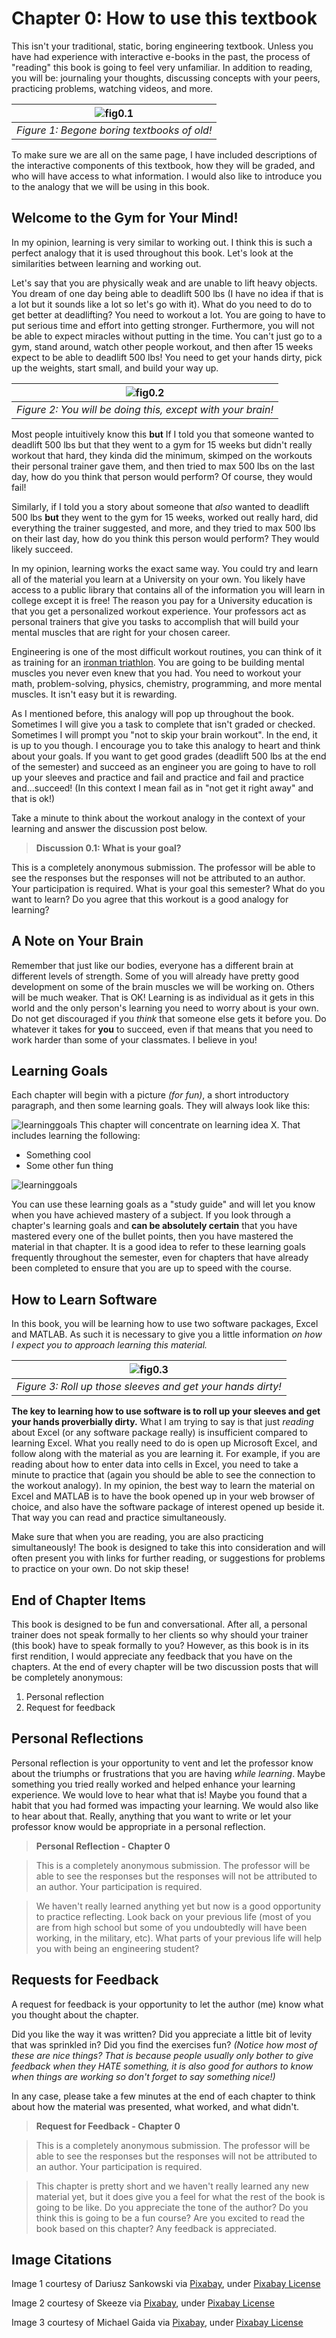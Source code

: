 # Chapter 0: How to use this textbook
This isn't your traditional, static, boring engineering textbook. Unless you have had experience with interactive e-books in the past, the process of "reading" this book is going to feel very unfamiliar. In addition to reading, you will be: journaling your thoughts, discussing concepts with your peers, practicing problems, watching videos, and more.



|![fig0.1](media/figure0.1.jpg)
|:--:|
|*Figure 1: Begone boring textbooks of old!*|


To make sure we are all on the same page, I have included descriptions of the interactive components of this textbook, how they will be graded, and who will have access to what information. I would also like to introduce you to the analogy that we will be using in this book.


## Welcome to the Gym for Your Mind!
In my opinion, learning is very similar to working out. I think this is such a perfect analogy that it is used throughout this book. Let's look at the similarities between learning and working out.

Let's say that you are physically weak and are unable to lift heavy objects. You dream of one day being able to deadlift 500 lbs (I have no idea if that is a lot but it sounds like a lot so let's go with it). What do you need to do to get better at deadlifting? You need to workout a lot. You are going to have to put serious time and effort into getting stronger. Furthermore, you will not be able to expect miracles without putting in the time. You can't just go to a gym, stand around, watch other people workout, and then after 15 weeks expect to be able to deadlift 500 lbs! You need to get your hands dirty, pick up the weights, start small, and build your way up.



|![fig0.2](media/figure0.2.jpg)
|:--:|
|*Figure 2: You will be doing this, except with your brain!*|



Most people intuitively know this **but** If I told you that someone wanted to deadlift 500 lbs but that they went to a gym for 15 weeks but didn't really workout that hard, they kinda did the minimum, skimped on the workouts their personal trainer gave them, and then tried to max 500 lbs on the last day, how do you think that person would perform? Of course, they would fail!

Similarly, if I told you a story about someone that *also* wanted to deadlift 500 lbs **but** they went to the gym for 15 weeks, worked out really hard, did everything the trainer suggested, and more, and they tried to max 500 lbs on their last day, how do you think this person would perform? They would likely succeed.

In my opinion, learning works the exact same way. You could try and learn all of the material you learn at a University on your own. You likely have access to a public library that contains all of the information you will learn in college except it is free! The reason you pay for a University education is that you get a personalized workout experience. Your professors act as personal trainers that give you tasks to accomplish that will build your mental muscles that are right for your chosen career.

Engineering is one of the most difficult workout routines, you can think of it as training for an [ironman triathlon](https://en.wikipedia.org/wiki/Ironman_Triathlon). You are going to be building mental muscles you never even knew that you had. You need to workout your math, problem-solving, physics, chemistry, programming, and more mental muscles. It isn't easy but it is rewarding.

As I mentioned before, this analogy will pop up throughout the book. Sometimes I will give you a task to complete that isn't graded or checked. Sometimes I will prompt you "not to skip your brain workout". In the end, it is up to you though. I encourage you to take this analogy to heart and think about your goals. If you want to get good grades (deadlift 500 lbs at the end of the semester) and succeed as an engineer you are going to have to roll up your sleeves and practice and fail and practice and fail and practice and...succeed! (In this context I mean fail as in "not get it right away" and that is ok!)

Take a minute to think about the workout analogy in the context of your learning and answer the discussion post below.

> **Discussion 0.1: What is your goal?**
>
This is a completely anonymous submission. The professor will be able to see the responses but the responses will not be attributed to an author. Your participation is required.
What is your goal this semester? What do you want to learn? Do you agree that this workout is a good analogy for learning?


## A Note on Your Brain
Remember that just like our bodies, everyone has a different brain at different levels of strength. Some of you will already have pretty good development on some of the brain muscles we will be working on. Others will be much weaker. That is OK! Learning is as individual as it gets in this world and the only person's learning you need to worry about is your own. Do not get discouraged if you *think* that someone else gets it before you. Do whatever it takes for **you** to succeed, even if that means that you need to work harder than some of your classmates. I believe in you!



## Learning Goals
Each chapter will begin with a picture *(for fun)*, a short introductory paragraph, and then some learning goals. They will always look like this:



![learninggoals](Media/learninggoals1.png)
This chapter will concentrate on learning idea X. That includes learning the following:

- Something cool
- Some other fun thing

![learninggoals](Media/learninggoals2.png)


You can use these learning goals as a "study guide" and will let you know when you have achieved mastery of a subject. If you look through a chapter's learning goals and **can be absolutely certain** that you have mastered every one of the bullet points, then you have mastered the material in that chapter. It is a good idea to refer to these learning goals frequently throughout the semester, even for chapters that have already been completed to ensure that you are up to speed with the course.



## How to Learn Software
In this book, you will be learning how to use two software packages, Excel and MATLAB. As such it is necessary to give you a little information *on how I expect you to approach learning this material.*



|![fig0.3](media/figure0.3.jpg)
|:--:|
|*Figure 3: Roll up those sleeves and get your hands dirty!*|



**The key to learning how to use software is to roll up your sleeves and get your hands proverbially dirty.** What I am trying to say is that just *reading* about Excel (or any software package really) is insufficient compared to learning Excel. What you really need to do is open up Microsoft Excel, and follow along with the material as you are learning it. For example, if you are reading about how to enter data into cells in Excel, you need to take a minute to practice that (again you should be able to see the connection to the workout analogy). In my opinion, the best way to learn the material on Excel and MATLAB is to have the book opened up in your web browser of choice, and also have the software package of interest opened up beside it. That way you can read and practice simultaneously.

Make sure that when you are reading, you are also practicing simultaneously! The book is designed to take this into consideration and will often present you with links for further reading, or suggestions for problems to practice on your own. Do not skip these! 



## End of Chapter Items
This book is designed to be fun and conversational. After all, a personal trainer does not speak formally to her clients so why should your trainer (this book) have to speak formally to you? However, as this book is in its first rendition, I would appreciate any feedback that you have on the chapters. At the end of every chapter will be two discussion posts that will be completely anonymous:

1. Personal reflection
2. Request for feedback


## Personal Reflections
Personal reflection is your opportunity to vent and let the professor know about the triumphs or frustrations that you are having *while learning*. Maybe something you tried really worked and helped enhance your learning experience. We would love to hear what that is! Maybe you found that a habit that you had formed was impacting your learning. We would also like to hear about that. Really, anything that you want to write or let your professor know would be appropriate in a personal reflection.

> **Personal Reflection - Chapter 0**

>This is a completely anonymous submission. The professor will be able to see the responses but the responses will not be attributed to an author. Your participation is required.

>We haven't really learned anything yet but now is a good opportunity to practice reflecting. Look back on your previous life (most of you are from high school but some of you undoubtedly will have been working, in the military, etc). What parts of your previous life will help you with being an engineering student?



## Requests for Feedback
A request for feedback is your opportunity to let the author (me) know what you thought about the chapter. 

Did you like the way it was written? Did you appreciate a little bit of levity that was sprinkled in? Did you find the exercises fun? *(Notice how most of these are nice things? That is because people usually only bother to give feedback when they HATE something, it is also good for authors to know when things are working so don't forget to say something nice!)*


In any case, please take a few minutes at the end of each chapter to think about how the material was presented, what worked, and what didn't.

> **Request for Feedback - Chapter 0**

> This is a completely anonymous submission. The professor will be able to see the responses but the responses will not be attributed to an author. Your participation is required.

>This chapter is pretty short and we haven't really learned any new material yet, but it does give you a feel for what the rest of the book is going to be like. Do you appreciate the tone of the author? Do you think this is going to be a fun course? Are you excited to read the book based on this chapter? Any feedback is appreciated.



## Image Citations

Image 1 courtesy of Dariusz Sankowski via [Pixabay](https://pixabay.com/photos/knowledge-book-library-glasses-1052010/), under [Pixabay License](https://pixabay.com/service/terms/#license)

Image 2 courtesy of Skeeze via [Pixabay](https://pixabay.com/photos/bodybuilder-weight-training-stress-646482/), under [Pixabay License](https://pixabay.com/service/terms/#license)

Image 3 courtesy of Michael Gaida via [Pixabay](https://pixabay.com/photos/hand-fingers-skin-texture-person-3588162/), under [Pixabay License](https://pixabay.com/service/terms/#license)

